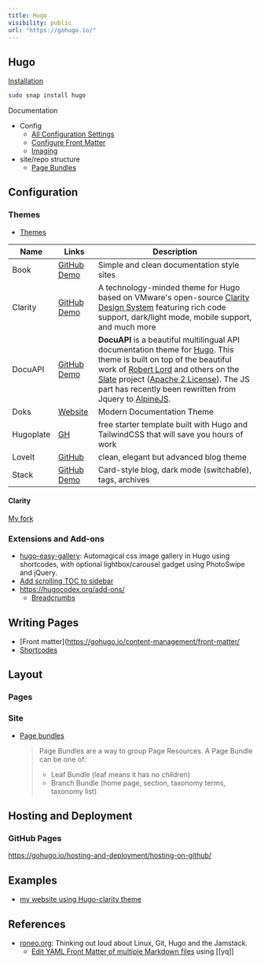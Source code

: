 ```yaml
---
title: Hugo
visibility: public
url: "https://gohugo.io/"
---
```


## Hugo

[Installation](https://gohugo.io/installation/linux/)
```sh
sudo snap install hugo
```

Documentation

- Config
    - [All Configuration Settings](https://gohugo.io/getting-started/configuration/#all-configuration-settings)
    - [Configure Front Matter](https://gohugo.io/getting-started/configuration/#configure-front-matter)
    - [Imaging](https://gohugo.io/content-management/image-processing/#imaging-configuration)
- site/repo structure
    - [Page Bundles](https://gohugo.io/content-management/page-bundles/)


## Configuration


### Themes

- [Themes](https://themes.gohugo.io/)


Name | Links | Description
-|-|-
Book | [GitHub](https://github.com/alex-shpak/hugo-book) [Demo](https://hugo-book-demo.netlify.app/) | Simple and clean documentation style sites
Clarity | [GitHub](https://github.com/chipzoller/hugo-clarity) [Demo](https://neonmirrors.net/) | A technology-minded theme for Hugo based on VMware's open-source [Clarity Design System](https://clarity.design/) featuring rich code support, dark/light mode, mobile support, and much more
DocuAPI | [GitHub](https://github.com/bep/docuapi) [Demo](https://docuapi.netlify.app/) | **DocuAPI** is a beautiful multilingual API documentation theme for [Hugo](http://gohugo.io/). This theme is built on top of the beautiful work of [Robert Lord](https://github.com/lord) and others on the [Slate](https://github.com/slatedocs/slate) project ([Apache 2 License](https://github.com/slatedocs/slate/blob/master/LICENSE)). The JS part has recently been rewritten from Jquery to [AlpineJS](https://alpinejs.dev/).
Doks |  [Website](https://getdoks.org/) | Modern Documentation Theme
Hugoplate | [GH](https://github.com/zeon-studio/hugoplate) | free starter template built with Hugo and TailwindCSS that will save you hours of work
LoveIt | [GitHub](https://github.com/dillonzq/LoveIt) | clean, elegant but advanced blog theme
Stack | [GitHub](https://github.com/CaiJimmy/hugo-theme-stack) [Demo](https://demo.stack.jimmycai.com/) | Card-style blog, dark mode (switchable), tags, archives


#### Clarity

[My fork](https://github.com/SebastianErfort/hugo-clarity)


### Extensions and Add-ons


- [hugo-easy-gallery](https://github.com/Darthagnon/hugo-easy-gallery/tree/production): Automagical css image gallery in Hugo using shortcodes, with optional lightbox/carousel gadget using PhotoSwipe and jQuery.
- [Add scrolling TOC to sidebar](https://www.nodinrogers.com/post/2023-04-06-add-floating-toc-in-hugo-clarity-theme/)
- <https://hugocodex.org/add-ons/>
    - [Breadcrumbs](https://hugocodex.org/add-ons/breadcrumbs/)


## Writing Pages

- [Front matter](https://gohugo.io/content-management/front-matter/
- [Shortcodes](https://gohugo.io/content-management/shortcodes/)


## Layout


### Pages


### Site

- [Page bundles](https://gohugo.io/content-management/page-bundles/)
  > Page Bundles are a way to group Page Resources.
  > A Page Bundle can be one of:
  >
  > - Leaf Bundle (leaf means it has no children)
  > - Branch Bundle (home page, section, taxonomy terms, taxonomy list)



## Hosting and Deployment


### GitHub Pages

<https://gohugo.io/hosting-and-deployment/hosting-on-github/>


## Examples

- [my website using Hugo-clarity theme](sebastianerfort@github.io)


## References

- [roneo.org](https://roneo.org/en/): Thinking out loud about Linux, Git, Hugo and the Jamstack.
    - [Edit YAML Front Matter of multiple Markdown files](https://roneo.org/en/hugo-edit-yaml-files-from-the-cli-with-yq/) using [[yq]]
